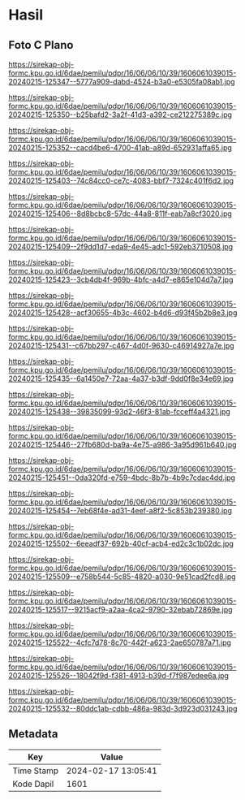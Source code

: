 # Hasil

## Foto C Plano

https://sirekap-obj-formc.kpu.go.id/6dae/pemilu/pdpr/16/06/06/10/39/1606061039015-20240215-125347--5777a909-dabd-4524-b3a0-e5305fa08ab1.jpg

https://sirekap-obj-formc.kpu.go.id/6dae/pemilu/pdpr/16/06/06/10/39/1606061039015-20240215-125350--b25bafd2-3a2f-41d3-a392-ce212275389c.jpg

https://sirekap-obj-formc.kpu.go.id/6dae/pemilu/pdpr/16/06/06/10/39/1606061039015-20240215-125352--cacd4be6-4700-41ab-a89d-652931affa65.jpg

https://sirekap-obj-formc.kpu.go.id/6dae/pemilu/pdpr/16/06/06/10/39/1606061039015-20240215-125403--74c84cc0-ce7c-4083-bbf7-7324c401f6d2.jpg

https://sirekap-obj-formc.kpu.go.id/6dae/pemilu/pdpr/16/06/06/10/39/1606061039015-20240215-125406--8d8bcbc8-57dc-44a8-811f-eab7a8cf3020.jpg

https://sirekap-obj-formc.kpu.go.id/6dae/pemilu/pdpr/16/06/06/10/39/1606061039015-20240215-125409--2f9dd1d7-eda9-4e45-adc1-592eb3710508.jpg

https://sirekap-obj-formc.kpu.go.id/6dae/pemilu/pdpr/16/06/06/10/39/1606061039015-20240215-125423--3cb4db4f-969b-4bfc-a4d7-e865e104d7a7.jpg

https://sirekap-obj-formc.kpu.go.id/6dae/pemilu/pdpr/16/06/06/10/39/1606061039015-20240215-125428--acf30655-4b3c-4602-b4d6-d93f45b2b8e3.jpg

https://sirekap-obj-formc.kpu.go.id/6dae/pemilu/pdpr/16/06/06/10/39/1606061039015-20240215-125431--c67bb297-c467-4d0f-9630-c46914927a7e.jpg

https://sirekap-obj-formc.kpu.go.id/6dae/pemilu/pdpr/16/06/06/10/39/1606061039015-20240215-125435--6a1450e7-72aa-4a37-b3df-9dd0f8e34e69.jpg

https://sirekap-obj-formc.kpu.go.id/6dae/pemilu/pdpr/16/06/06/10/39/1606061039015-20240215-125438--39835099-93d2-46f3-81ab-fcceff4a4321.jpg

https://sirekap-obj-formc.kpu.go.id/6dae/pemilu/pdpr/16/06/06/10/39/1606061039015-20240215-125446--27fb680d-ba9a-4e75-a986-3a95d961b640.jpg

https://sirekap-obj-formc.kpu.go.id/6dae/pemilu/pdpr/16/06/06/10/39/1606061039015-20240215-125451--0da320fd-e759-4bdc-8b7b-4b9c7cdac4dd.jpg

https://sirekap-obj-formc.kpu.go.id/6dae/pemilu/pdpr/16/06/06/10/39/1606061039015-20240215-125454--7eb68f4e-ad31-4eef-a8f2-5c853b239380.jpg

https://sirekap-obj-formc.kpu.go.id/6dae/pemilu/pdpr/16/06/06/10/39/1606061039015-20240215-125502--6eeadf37-692b-40cf-acb4-ed2c3c1b02dc.jpg

https://sirekap-obj-formc.kpu.go.id/6dae/pemilu/pdpr/16/06/06/10/39/1606061039015-20240215-125509--e758b544-5c85-4820-a030-9e51cad2fcd8.jpg

https://sirekap-obj-formc.kpu.go.id/6dae/pemilu/pdpr/16/06/06/10/39/1606061039015-20240215-125517--9215acf9-a2aa-4ca2-9790-32ebab72869e.jpg

https://sirekap-obj-formc.kpu.go.id/6dae/pemilu/pdpr/16/06/06/10/39/1606061039015-20240215-125522--4cfc7d78-8c70-442f-a623-2ae650787a71.jpg

https://sirekap-obj-formc.kpu.go.id/6dae/pemilu/pdpr/16/06/06/10/39/1606061039015-20240215-125526--18042f9d-f381-4913-b39d-f7f987edee6a.jpg

https://sirekap-obj-formc.kpu.go.id/6dae/pemilu/pdpr/16/06/06/10/39/1606061039015-20240215-125532--80ddc1ab-cdbb-486a-983d-3d923d031243.jpg


## Metadata

| Key        | Value               |
| ---------- | ------------------- |
| Time Stamp | 2024-02-17 13:05:41 |
| Kode Dapil | 1601                |



